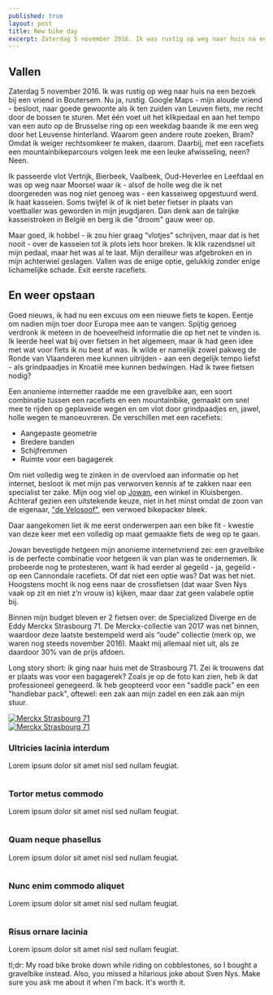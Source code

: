 ```yaml
---
published: true
layout: post
title: New bike day
excerpt: Zaterdag 5 november 2016. Ik was rustig op weg naar huis na een bezoek bij een vriend in Boutersem. Nu ja, rustig. Google Maps - mijn aloude vriend - besloot, naar goede gewoonte als ik ten zuiden van Leuven fiets, me recht door de bossen te sturen. Met één voet uit het klikpedaal en aan het tempo van een auto op de Brusselse ring op een weekdag baande ik me een weg door het Leuvense hinterland. Waarom geen andere route zoeken, Bram? Omdat ik weiger rechtsomkeer te maken, daarom. Daarbij, met een racefiets een mountainbikeparcours volgen leek me een leuke afwisseling, neen? Neen.
---
```


## Vallen
Zaterdag 5 november 2016. Ik was rustig op weg naar huis na een bezoek bij een vriend in Boutersem. Nu ja, rustig. Google Maps - mijn aloude vriend - besloot, naar goede gewoonte als ik ten zuiden van Leuven fiets, me recht door de bossen te sturen. Met één voet uit het klikpedaal en aan het tempo van een auto op de Brusselse ring op een weekdag baande ik me een weg door het Leuvense hinterland. Waarom geen andere route zoeken, Bram? Omdat ik weiger rechtsomkeer te maken, daarom. Daarbij, met een racefiets een mountainbikeparcours volgen leek me een leuke afwisseling, neen? Neen.

Ik passeerde vlot Vertrijk, Bierbeek, Vaalbeek, Oud-Heverlee en Leefdaal en was op weg naar Moorsel waar ik - alsof de holle weg die ik net doorgereden was nog niet genoeg was - een kasseiweg opgestuurd werd. Ik haat kasseien. Soms twijfel ik of ik niet beter fietser in plaats van voetballer was geworden in mijn jeugdjaren. Dan denk aan de talrijke kasseistroken in België en berg ik die "droom" gauw weer op.

Maar goed, ik hobbel - ik zou hier graag “vlotjes” schrijven, maar dat is het nooit - over de kasseien tot ik plots iets hoor breken. Ik klik razendsnel uit mijn pedaal, maar het was al te laat. Mijn derailleur was afgebroken en in mijn achterwiel geslagen. Vallen was de enige optie, gelukkig zonder enige lichamelijke schade. Exit eerste racefiets.

## En weer opstaan
Goed nieuws, ik had nu een excuus om een nieuwe fiets te kopen. Eentje om nadien mijn toer door Europa mee aan te vangen. Spijtig genoeg verdronk ik meteen in de hoeveelheid informatie die op het net te vinden is. Ik leerde heel wat bij over fietsen in het algemeen, maar ik had geen idee met wat voor fiets ik nu best af was. Ik wilde er namelijk zowel pakweg de Ronde van Vlaanderen mee kunnen uitrijden - aan een degelijk tempo liefst - als grindpaadjes in Kroatië mee kunnen bedwingen. Had ik twee fietsen nodig?

Een anonieme internetter raadde me een gravelbike aan, een soort combinatie tussen een racefiets en een mountainbike, gemaakt om snel mee te rijden op geplaveide wegen en om vlot door grindpaadjes en, jawel, holle wegen te manoeuvreren. De verschillen met een racefiets:

- Aangepaste geometrie 
- Bredere banden
- Schijfremmen
- Ruimte voor een bagagerek

Om niet volledig weg te zinken in de overvloed aan informatie op het internet, besloot ik met mijn pas verworven kennis af te zakken naar een specialist ter zake. Mijn oog viel op [Jowan](http://www.jowan.be/ "Jowan - supporting cyclists since 1979"), een winkel in Kluisbergen. Achteraf gezien een uitstekende keuze, niet in het minst omdat de zoon van de eigenaar, ["de Velosoof"](https://joeriwannijn.wordpress.com/ "Joeri Wannijn - Life is a cycle."), een verwoed bikepacker bleek.

Daar aangekomen liet ik me eerst onderwerpen aan een bike fit - kwestie van deze keer met een volledig op maat gemaakte fiets de weg op te gaan.

Jowan bevestigde hetgeen mijn anonieme internetvriend zei: een gravelbike is de perfecte combinatie voor hetgeen ik van plan was te ondernemen. Ik probeerde nog te protesteren, want ik had eerder al gegeild - ja, gegeild - op een Cannondale racefiets. Of dat niet een optie was? Dat was het niet. Hoogstens mocht ik nog eens naar de crossfietsen (dat waar Sven Nys vaak op zit en niet z’n vrouw is) kijken, maar daar zat geen valabele optie bij.

Binnen mijn budget bleven er 2 fietsen over: de Specialized Diverge en de Eddy Merckx Strasbourg 71. De Merckx-collectie van 2017 was net binnen, waardoor deze laatste bestempeld werd als “oude” collectie (merk op, we waren nog steeds november 2016). Maakt mij allemaal niet uit, als ze daardoor 30% van de prijs afdoen. 

Long story short: ik ging naar huis met de Strasbourg 71. Zei ik trouwens dat er plaats was voor een bagagerek? Zoals je op de foto kan zien, heb ik dat professioneel genegeerd. Ik heb geopteerd voor een "saddle pack" en een "handlebar pack", oftewel: een zak aan mijn zadel en een zak aan mijn stuur.

<div class="row">
			<article class="6u 12u$(xsmall) work-item">
				<a href="{{ site.github.url }}/images/posts/MS1.jpg" class="image fit thumb"><img src="{{ site.github.url }}/images/posts/MS1.jpg" alt="Merckx Strasbourg 71" /></a>
			</article>
			<article class="6u$ 12u$(xsmall) work-item">
				<a href="{{ site.github.url }}/images/posts/MS2.jpg" class="image fit thumb"><img src="{{ site.github.url }}/images/posts/MS2.jpg" alt="Merckx Strasbourg 71" /></a>
				<h3>Ultricies lacinia interdum</h3>
				<p>Lorem ipsum dolor sit amet nisl sed nullam feugiat.</p>
			</article>
			<article class="6u 12u$(xsmall) work-item">
				<a href="{{ site.github.url }}/images/fulls/03.jpg" class="image fit thumb"><img src="{{ site.github.url }}/images/thumbs/03.jpg" alt="" /></a>
				<h3>Tortor metus commodo</h3>
				<p>Lorem ipsum dolor sit amet nisl sed nullam feugiat.</p>
			</article>
			<article class="6u$ 12u$(xsmall) work-item">
				<a href="{{ site.github.url }}/images/fulls/04.jpg" class="image fit thumb"><img src="{{ site.github.url }}/images/thumbs/04.jpg" alt="" /></a>
				<h3>Quam neque phasellus</h3>
				<p>Lorem ipsum dolor sit amet nisl sed nullam feugiat.</p>
			</article>
			<article class="6u 12u$(xsmall) work-item">
				<a href="{{ site.github.url }}/images/fulls/05.jpg" class="image fit thumb"><img src="{{ site.github.url }}/images/thumbs/05.jpg" alt="" /></a>
				<h3>Nunc enim commodo aliquet</h3>
				<p>Lorem ipsum dolor sit amet nisl sed nullam feugiat.</p>
			</article>
			<article class="6u$ 12u$(xsmall) work-item">
				<a href="{{ site.github.url }}/images/fulls/06.jpg" class="image fit thumb"><img src="{{ site.github.url }}/images/thumbs/06.jpg" alt="" /></a>
				<h3>Risus ornare lacinia</h3>
				<p>Lorem ipsum dolor sit amet nisl sed nullam feugiat.</p>
			</article>
		</div>

tl;dr: My road bike broke down while riding on cobblestones, so I bought a gravelbike instead. Also, you missed a hilarious joke about Sven Nys. Make sure you ask me about it when I'm back. It's worth it.

